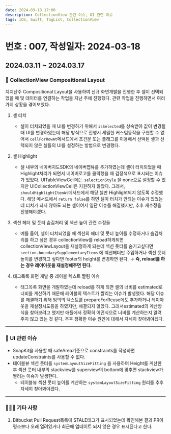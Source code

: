 ```yaml
---
date: 2024-03-18 17:00
description: CollectionView 관련 이슈, UI 관련 이슈
tags: iOS, Swift, TagList, CollectionView
---
```

# 번호 : 007, 작성일자: 2024-03-18

## 2024.03.11 ~ 2024.03.17
### 📱 CollectionView Compositional Layout
지지난주 Compositional Layout을 사용하여 신규 화면개발을 진행한 후 셀이 선택되었을 때 및 데이터를 연결하는 작업을 지난 주에 진행했다. 관련 작업을 진행하면서 여러가지 상황을 겪어보았다.

1. 셀 터치
   - 셀이 터치되었을 때 UI를 변경하기 위해서 `isSelected`를 상속받아 값이 변경될 때 UI를 변경하였는데 해당 방식으로 진행시 세밀한 커스텀동작을 구현할 수 없어서 `cellForRowAt`메서드에서 조건문 또는 플래그를 이용해서 선택된 셀과 선택되지 않은 셀들의 UI를 설정하는 방법으로 변경했다.
 
2. 셀 Highlight
   - 셀 내부의 네이버지도SDK의 네이버맵뷰를 추가하였는데 셀이 터치되었을 때 Highlight처리가 되면서 네이버로고를 클릭했을 때 검정색으로 표시되는 이슈가 있었다. UITableViewCell에는 `selectionStyle` 을 none으로 설정할 수 있지만 UICollectionViewCell은 지원하지 않았다. 그래서, `shouldHighlightItemAt`메서드에서 해당 셀만 Highlight되지 않도록 수정했다. 해당 메서드에서 `return false`를 하면 셀이 터치가 안되는 이슈가 있었는데 터치가 되지 않아도 되는 셀이여서 일단 이슈를 해결했지만, 추후 재수정을 진행해야겠다.
 
3. 섹션 헤더 및 풋터 숨김처리 및 섹션 높이 관련 수정들
    - 예를 들어, 셀이 터치되었을 때 섹션의 헤더 및 풋터 높이를 수정하거나 숨김처리를 하고 싶은 경우 collectionView를 reload하게되면 collectionViewLayout을 재설정하게 되는데 섹션 풋터를 숨기고싶다면 `section.boundarySupplementaryItems` 에 섹션헤더만 주입하거나 섹션 풋터 높이를 변경하고 싶다면 footer의 height를 변경하면 된다. → **즉, reload를 하는 경우 레이아웃을 재설정해주면 된다.**
 
4. 태그목록 화면 개발 중 레이블 텍스트 짤림 이슈
    - 태그목록 화면을 개발하였는데 reload를 하게 되면 셀의 너비를 estimated로 너비를 계산하기 때문에 레이블의 텍스트가 짤리는 이슈가 발생했다. 해당 이슈를 해결하기 위해 임의의 텍스트를 prepareForReuse에도 추가하거나 레이아웃을 재설정시도등을 하였지만, 해결되지 않았다. 그래서estimated의 계산방식을 찾아보려고 했지만 애플에서 정확히 어떤식으로 너비를 계산하는지 알려주지 않고 있는 것 같다. 추후 정확한 이슈 원인에 대해서 자세히 찾아봐야겠다.

---

### 🚀 UI 관련 이슈

- SnapKit을 사용할 때 safeArea기준으로 constraints를 작성하면 updateConstraints를 사용할 수 없다.
- 테이블뷰 섹션 풋터를 `systemLayoutSizeFitting` 을 사용하여 Height를 계산한 후 섹션 풋터 내부의 stackview를 superview의 bottom에 맞추면 stackview가 짤리는 이슈가 발생한다.
    - 테이블뷰 섹션 풋터 높이를 계산하는 `systemLayoutSizeFitting` 원리를 추후 자세히 찾아봐야겠다.
    

---

### 🙋🏻‍♂️ 기타 사항

1. Bitbucket Pull Request목록에 STALE태그가 표시되었는데 확인해본 결과 PR이 평소보다 오래 열려있거나 최근에 업데이트 되지 않은 경우 표시된다고 한다.
